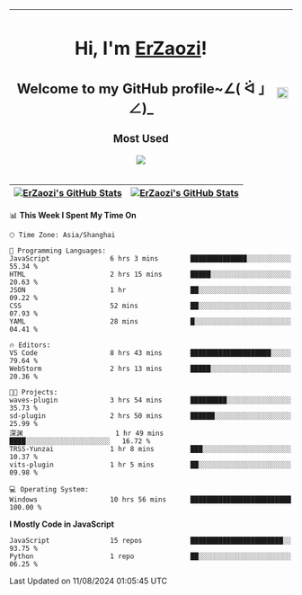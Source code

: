 |<h1>Hi, I'm <a href="https://github.com/erzaozi">ErZaozi</a>! </h1><h2>Welcome to my GitHub profile~∠( ᐛ 」∠)_</h2><p><h3>Most Used</h3><img src="https://skillicons.dev/icons?i=github,vscode,visualstudio,ubuntu,postman,pycharm,webstorm,git,docker"></p>|<img decoding="async" align=center src="https://cdn.jsdelivr.net/gh/erzaozi/erzaozi/image.gif" width="100%">|
| ----- | ----- |

| <a href="https://github.com/erzaozi"><img align="center" src="https://github-readme-stats.vercel.app/api/top-langs/?username=erzaozi&title_color=44cef6&text_color=4b5cc4&icon_color=2bbc8a&bg_color=white&langs_count=4&hide_border=true" alt="ErZaozi's GitHub Stats" /></a> | <a href="https://github.com/erzaozi"><img align="center" src="https://github-readme-stats.vercel.app/api?username=erzaozi&show_icons=true&line_height=27&count_private=true&title_color=44cef6&text_color=4b5cc4&icon_color=2bbc8a&bg_color=white&hide_border=true" alt="ErZaozi's GitHub Stats" /></a> |
| ----- | ----- |
<!--START_SECTION:waka-->
📊 **This Week I Spent My Time On** 

```text
🕑︎ Time Zone: Asia/Shanghai

💬 Programming Languages: 
JavaScript               6 hrs 3 mins        ██████████████░░░░░░░░░░░   55.34 % 
HTML                     2 hrs 15 mins       █████░░░░░░░░░░░░░░░░░░░░   20.63 % 
JSON                     1 hr                ██░░░░░░░░░░░░░░░░░░░░░░░   09.22 % 
CSS                      52 mins             ██░░░░░░░░░░░░░░░░░░░░░░░   07.93 % 
YAML                     28 mins             █░░░░░░░░░░░░░░░░░░░░░░░░   04.41 % 

🔥 Editors: 
VS Code                  8 hrs 43 mins       ████████████████████░░░░░   79.64 % 
WebStorm                 2 hrs 13 mins       █████░░░░░░░░░░░░░░░░░░░░   20.36 % 

🐱‍💻 Projects: 
waves-plugin             3 hrs 54 mins       █████████░░░░░░░░░░░░░░░░   35.73 % 
sd-plugin                2 hrs 50 mins       ██████░░░░░░░░░░░░░░░░░░░   25.99 % 
深渊                       1 hr 49 mins        ████░░░░░░░░░░░░░░░░░░░░░   16.72 % 
TRSS-Yunzai              1 hr 8 mins         ███░░░░░░░░░░░░░░░░░░░░░░   10.37 % 
vits-plugin              1 hr 5 mins         ██░░░░░░░░░░░░░░░░░░░░░░░   09.98 % 

💻 Operating System: 
Windows                  10 hrs 56 mins      █████████████████████████   100.00 % 
```

**I Mostly Code in JavaScript** 

```text
JavaScript               15 repos            ███████████████████████░░   93.75 % 
Python                   1 repo              ██░░░░░░░░░░░░░░░░░░░░░░░   06.25 % 
```




 Last Updated on 11/08/2024 01:05:45 UTC
<!--END_SECTION:waka-->
